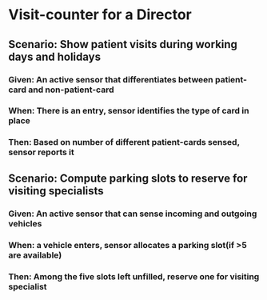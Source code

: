 # Visit-counter for a Director

## Scenario: Show patient visits during working days and holidays

### Given: An active sensor that differentiates between patient-card and non-patient-card

### When: There is an entry, sensor identifies the type of card in place

### Then: Based on number of different patient-cards sensed, sensor reports it

## Scenario: Compute parking slots to reserve for visiting specialists

### Given: An active sensor that can sense incoming and outgoing vehicles

### When: a vehicle enters, sensor allocates a parking slot(if >5 are available)

### Then: Among the five slots left unfilled, reserve one for visiting specialist
